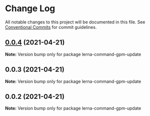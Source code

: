 # Change Log

All notable changes to this project will be documented in this file.
See [Conventional Commits](https://conventionalcommits.org) for commit guidelines.

## [0.0.4](https://github.com/imcuttle/lerna-commands/compare/v0.0.3...v0.0.4) (2021-04-21)

**Note:** Version bump only for package lerna-command-gpm-update





## 0.0.3 (2021-04-21)

**Note:** Version bump only for package lerna-command-gpm-update





## 0.0.2 (2021-04-21)

**Note:** Version bump only for package lerna-command-gpm-update
